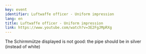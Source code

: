 ```yaml
---
key: event
identifier: Luftwaffe officer - Uniform impression
lang: en
title: Luftwaffe officer - Uniform impression
link: https://www.youtube.com/watch?v=3E2FgJMpRXg
---
```

The Schirmmütze displayed is not good: the pipe should be in silver (instead of white)